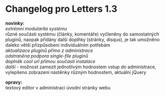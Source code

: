 # Changelog pro Letters 1.3

**novinky:**  
*extrémní modularita systému*  
různé součásti systému (články, komentáře) vyčleněny do samostatných pluginů, naopak přidány další doplňky (stránky, disqus), je tak umožněno daleko větší přizpůsobení individuálním potřebám  
*aktualizace pluginů přímo z administrace*  
*odstraněna podpora single-file pluginů*  
*doplněk cool url přímou součástí instalace*  
*další* - možnost zamezit jednotlivým hodnostem vstup do administrace, vylepšeno zobrazení nástěnky různým hodnostem, aktuální jQuery

**opravy:**  
textový editor v administraci úvodní stránky webu